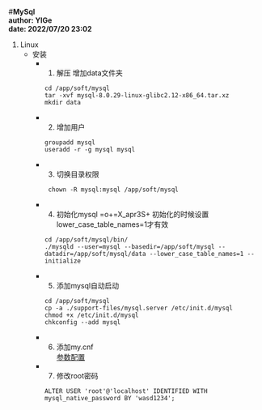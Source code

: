 #**MySql**  
**author: YIGe**  
**date: 2022/07/20 23:02**  

1. Linux  
    + 安装
        * 1. 解压 增加data文件夹 
            ```shell script
            cd /app/soft/mysql
            tar -xvf mysql-8.0.29-linux-glibc2.12-x86_64.tar.xz
            mkdir data
            ```  
        * 2. 增加用户  
            ```shell script
            groupadd mysql
            useradd -r -g mysql mysql
            ```  
        * 3. 切换目录权限  
            ```shell script
             chown -R mysql:mysql /app/soft/mysql
             ``` 
        * 4. 初始化mysql  =o+=X_apr3S+
            初始化的时候设置 lower_case_table_names=1才有效
            ```shell script
            cd /app/soft/mysql/bin/
            ./mysqld --user=mysql --basedir=/app/soft/mysql --datadir=/app/soft/mysql/data --lower_case_table_names=1 --initialize
            ```  
        * 5. 添加mysql自动启动  
            ```shell script
            cd /app/soft/mysql
            cp -a ./support-files/mysql.server /etc/init.d/mysql
            chmod +x /etc/init.d/mysql
            chkconfig --add mysql
            ```  
        * 6. 添加my.cnf  
            [参数配置](./File/my.cnf) 
        * 7. 修改root密码  
            ```shell script
            ALTER USER 'root'@'localhost' IDENTIFIED WITH mysql_native_password BY 'wasd1234';
            ```